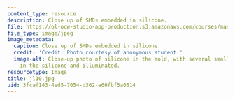 ```yaml
---
content_type: resource
description: Close up of SMDs embedded in silicone.
file: https://ol-ocw-studio-app-production.s3.amazonaws.com/courses/mas-962-special-topics-new-textiles-spring-2010/3fcaf1434ed57054d362e66fbf5a0514_jl10.jpg
file_type: image/jpeg
image_metadata:
  caption: Close up of SMDs embedded in silicone.
  credit: 'Credit: Photo courtesy of anonymous student.'
  image-alt: Close-up photo of silicone in the mold, with several small lights embedded
    in the silicone and illuminated.
resourcetype: Image
title: jl10.jpg
uid: 3fcaf143-4ed5-7054-d362-e66fbf5a0514
---
```

